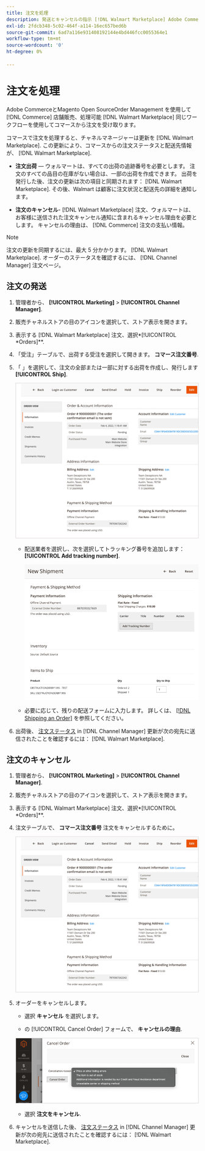 ```yaml
---
title: 注文を処理
description: 発送とキャンセルの指示 [!DNL Walmart Marketplace] Adobe CommerceとMagento Open Sourceからの注文
exl-id: 2fdcb348-5c02-464f-a114-16ec657bed6b
source-git-commit: 6ad7a116e931408192144e4bd446fcc0055364e1
workflow-type: tm+mt
source-wordcount: '0'
ht-degree: 0%

---
```


# 注文を処理

Adobe CommerceとMagento Open SourceOrder Management を使用して [!DNL Commerce] 店舗販売、処理可能 [!DNL Walmart Marketplace] 同じワークフローを使用してコマースから注文を受け取ります。

コマースで注文を処理すると、チャネルマネージャーは更新を [!DNL Walmart Marketplace]. この更新により、コマースからの注文ステータスと配送先情報が、 [!DNL Walmart Marketplace].

* **注文出荷** — ウォルマートは、すべての出荷の追跡番号を必要とします。 注文のすべての品目の在庫がない場合は、一部の出荷を作成できます。 出荷を発行した後、注文の更新は次の項目と同期されます： [!DNL Walmart Marketplace]. その後、Walmart は顧客に注文状況と配送先の詳細を通知します。

* **注文のキャンセル**- [!DNL Walmart Marketplace] 注文、ウォルマートは、お客様に送信された注文キャンセル通知に含まれるキャンセル理由を必要とします。 キャンセルの理由は、 [!DNL Commerce] 注文の支払い情報。

>[!NOTE]
>
> 注文の更新を同期するには、最大 5 分かかります。 [!DNL Walmart Marketplace]. オーダーのステータスを確認するには、 [!DNL Channel Manager] 注文ページ。

## 注文の発送

1. 管理者から、 **[!UICONTROL Marketing]** > **[!UICONTROL Channel Manager]**.

1. 販売チャネルストアの目のアイコンを選択して、ストア表示を開きます。

1. 表示する [!DNL Walmart Marketplace] 注文、選択*[!UICONTROL *Orders]**.

1. 「受注」テーブルで、出荷する受注を選択して開きます。 **コマース注文番号**.

1. 「 」を選択して、注文の全部または一部に対する出荷を作成し、発行します **[!UICONTROL Ship]**.

   ![ウォルマートマーケットプレイス注文のコマース注文の詳細ビュー](assets/order-detail-with-external-order-id.png)

   * 配送業者を選択し、次を選択してトラッキング番号を追加します： **[!UICONTROL Add tracking number]**.

      ![ウォルマートマーケットプレイス注文のコマース注文の詳細ビュー](assets/order-shipment-add-tracking-number.png)


   * 必要に応じて、残りの配送フォームに入力します。 詳しくは、 [[!DNL Shipping an Order]](https://docs.magento.com/user-guide/sales/order-ship.html) を参照してください。

1. 出荷後、 [注文ステータス](manage-orders.md#about-order-status) in [!DNL Channel Manager] 更新が次の宛先に送信されたことを確認するには： [!DNL Walmart Marketplace].

## 注文のキャンセル

1. 管理者から、 **[!UICONTROL Marketing]** > **[!UICONTROL Channel Manager]**.

1. 販売チャネルストアの目のアイコンを選択して、ストア表示を開きます。

1. 表示する [!DNL Walmart Marketplace] 注文、選択*[!UICONTROL *Orders]**.

1. 注文テーブルで、 **コマース注文番号** 注文をキャンセルするために。

   ![ウォルマートマーケットプレイス注文のコマース注文の詳細ビュー](assets/order-detail-with-external-order-id.png)

1. オーダーをキャンセルします。

   * 選択 **キャンセル** を選択します。

   * の [!UICONTROL Cancel Order] フォームで、 **キャンセルの理由**.

   ![ウォルマートマーケットプレイス注文のコマース注文の詳細ビュー](assets/cancel-order-reason-selector.png)

   * 選択 **注文をキャンセル**.


1. キャンセルを送信した後、 [注文ステータス](manage-orders.md#about-order-status) in [!DNL Channel Manager] 更新が次の宛先に送信されたことを確認するには： [!DNL Walmart Marketplace].

